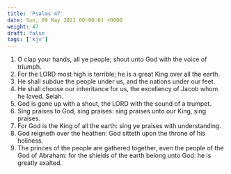 ```yaml
---
title: 'Psalms 47'
date: Sun, 09 May 2021 00:00:01 +0000
weight: 47
draft: false
tags: ['kjv'] 
---
```


1. O clap your hands, all ye people; shout unto God with the voice of triumph.
2. For the LORD most high is terrible; he is a great King over all the earth.
3. He shall subdue the people under us, and the nations under our feet.
4. He shall choose our inheritance for us, the excellency of Jacob whom he loved. Selah.
5. God is gone up with a shout, the LORD with the sound of a trumpet.
6. Sing praises to God, sing praises: sing praises unto our King, sing praises.
7. For God is the King of all the earth: sing ye praises with understanding.
8. God reigneth over the heathen: God sitteth upon the throne of his holiness.
9. The princes of the people are gathered together, even the people of the God of Abraham: for the shields of the earth belong unto God: he is greatly exalted.
